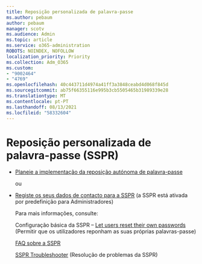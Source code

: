 ```yaml
---
title: Reposição personalizada de palavra-passe
ms.author: pebaum
author: pebaum
manager: scotv
ms.audience: Admin
ms.topic: article
ms.service: o365-administration
ROBOTS: NOINDEX, NOFOLLOW
localization_priority: Priority
ms.collection: Adm_O365
ms.custom:
- "9002464"
- "4769"
ms.openlocfilehash: 40c443711d4974a41ff3a3848ceabd4d068f845d
ms.sourcegitcommit: ab75f66355116e995b3cb5505465b31989339e28
ms.translationtype: MT
ms.contentlocale: pt-PT
ms.lasthandoff: 08/13/2021
ms.locfileid: "58332604"
---
```

# <a name="self-service-password-reset-sspr"></a>Reposição personalizada de palavra-passe (SSPR)

- [Planeie a implementação da reposição autónoma de palavra-passe](https://go.microsoft.com/fwlink/?linkid=2142944)  

    ou
- [Registe os seus dados de contacto para a SSPR](https://mysignins.microsoft.com/security-info) (a SSPR está ativada por predefinição para Administradores)

    Para mais informações, consulte:

    Configuração básica da SSPR – [Let users reset their own passwords](https://docs.microsoft.com/microsoft-365/admin/add-users/let-users-reset-passwords) (Permitir que os utilizadores reponham as suas próprias palavras-passe)

    [FAQ sobre a SSPR](https://docs.microsoft.com/azure/active-directory/authentication/active-directory-passwords-faq)

    [SSPR Troubleshooter](https://docs.microsoft.com/azure/active-directory/authentication/active-directory-passwords-troubleshoot) (Resolução de problemas da SSPR)
